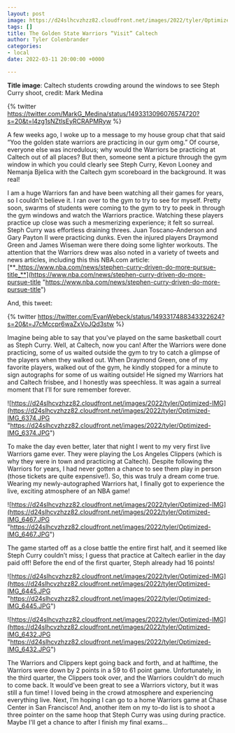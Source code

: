```yaml
---
layout: post
image: https://d24slhcvzhzz82.cloudfront.net/images/2022/tyler/Optimized-steph.png
tags: []
title: The Golden State Warriors “Visit” Caltech
author: Tyler Colenbrander
categories:
- local
date: 2022-03-11 20:00:00 +0000

---
```

**Title image**: Caltech students crowding around the windows to see Steph Curry shoot, credit: Mark Medina 

{% twitter https://twitter.com/MarkG_Medina/status/1493313096076574720?s=20&t=l4zg1sNZtlsEyRCRAPMRyw %}

A few weeks ago, I woke up to a message to my house group chat that said “Yoo the golden state warriors are practicing in our gym omg.” Of course, everyone else was incredulous; why would the Warriors be practicing at Caltech out of all places? But then, someone sent a picture through the gym window in which you could clearly see Steph Curry, Kevon Looney and Nemanja Bjelica with the Caltech gym scoreboard in the background. It was real!

I am a huge Warriors fan and have been watching all their games for years, so I couldn’t believe it. I ran over to the gym to try to see for myself. Pretty soon, swarms of students were coming to the gym to try to peek in through the gym windows and watch the Warriors practice. Watching these players practice up close was such a mesmerizing experience; it felt so surreal. Steph Curry was effortless draining threes. Juan Toscano-Anderson and Gary Payton II were practicing dunks. Even the injured players Draymond Green and James Wiseman were there doing some lighter workouts. The attention that the Warriors drew was also noted in a variety of tweets and news articles, including this this NBA.com article: [**_https://www.nba.com/news/stephen-curry-driven-do-more-pursue-title_**](https://www.nba.com/news/stephen-curry-driven-do-more-pursue-title "https://www.nba.com/news/stephen-curry-driven-do-more-pursue-title")


And, this tweet: 

{% twitter https://twitter.com/EvanWebeck/status/1493317488343322624?s=20&t=J7cMccpr6waZxVoJQd3stw %}

Imagine being able to say that you've played on the same basketball court as Steph Curry. Well, at Caltech, now you can! After the Warriors were done practicing, some of us waited outside the gym to try to catch a glimpse of the players when they walked out. When Draymond Green, one of my favorite players, walked out of the gym, he kindly stopped for a minute to sign autographs for some of us waiting outside! He signed my Warriors hat and Caltech frisbee, and I honestly was speechless. It was again a surreal moment that I’ll for sure remember forever.

![https://d24slhcvzhzz82.cloudfront.net/images/2022/tyler/Optimized-IMG](https://d24slhcvzhzz82.cloudfront.net/images/2022/tyler/Optimized-IMG_6374.JPG "https://d24slhcvzhzz82.cloudfront.net/images/2022/tyler/Optimized-IMG_6374.JPG")

To make the day even better, later that night I went to my very first live Warriors game ever. They were playing the Los Angeles Clippers (which is why they were in town and practicing at Caltech). Despite following the Warriors for years, I had never gotten a chance to see them play in person (those tickets are quite expensive!). So, this was truly a dream come true. Wearing my newly-autographed Warriors hat, I finally got to experience the live, exciting atmosphere of an NBA game!

![https://d24slhcvzhzz82.cloudfront.net/images/2022/tyler/Optimized-IMG](https://d24slhcvzhzz82.cloudfront.net/images/2022/tyler/Optimized-IMG_6467.JPG "https://d24slhcvzhzz82.cloudfront.net/images/2022/tyler/Optimized-IMG_6467.JPG")

The game started off as a close battle the entire first half, and it seemed like Steph Curry couldn’t miss; I guess that practice at Caltech earlier in the day paid off! Before the end of the first quarter, Steph already had 16 points!

![https://d24slhcvzhzz82.cloudfront.net/images/2022/tyler/Optimized-IMG](https://d24slhcvzhzz82.cloudfront.net/images/2022/tyler/Optimized-IMG_6445.JPG "https://d24slhcvzhzz82.cloudfront.net/images/2022/tyler/Optimized-IMG_6445.JPG")

![https://d24slhcvzhzz82.cloudfront.net/images/2022/tyler/Optimized-IMG](https://d24slhcvzhzz82.cloudfront.net/images/2022/tyler/Optimized-IMG_6432.JPG "https://d24slhcvzhzz82.cloudfront.net/images/2022/tyler/Optimized-IMG_6432.JPG")

The Warriors and Clippers kept going back and forth, and at halftime, the Warriors were down by 2 points in a 59 to 61 point game. Unfortunately, in the third quarter, the Clippers took over, and the Warriors couldn’t do much to come back. It would’ve been great to see a Warriors victory, but it was still a fun time! I loved being in the crowd atmosphere and experiencing everything live. Next, I’m hoping I can go to a home Warriors game at Chase Center in San Francisco! And, another item on my to-do list is to shoot a three pointer on the same hoop that Steph Curry was using during practice. Maybe I'll get a chance to after I finish my final exams...